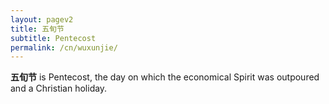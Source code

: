 ```yaml
---
layout: pagev2
title: 五旬节
subtitle: Pentecost
permalink: /cn/wuxunjie/
---
```


**五旬节** is Pentecost, the day on which the economical Spirit was outpoured and a Christian holiday.
